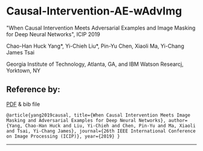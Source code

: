 # Causal-Intervention-AE-wAdvImg

"When Causal Intervention Meets Adversarial Examples and Image Masking for Deep Neural Networks", ICIP 2019

Chao-Han Huck Yang*, Yi-Chieh Liu*, Pin-Yu Chen, Xiaoli Ma, Yi-Chang James Tsai

Georgia Institute of Technology, Atlanta, GA, and IBM Watson Researcj, Yorktown, NY

## Reference by: 
[PDF](https://arxiv.org/abs/1902.03380) & bib file

``@article{yang2019causal,
  title={When Causal Intervention Meets Image Masking and Adversarial Examples for Deep Neural Networks},
  author={Yang, Chao-Han Huck and Liu, Yi-Chieh and Chen, Pin-Yu and Ma, Xiaoli and Tsai, Yi-Chang James},
  journal={26th IEEE International Conference on Image Processing (ICIP)},
  year={2019}
}``
***
